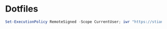 # Dotfiles

```powershell
Set-ExecutionPolicy RemoteSigned -Scope CurrentUser; iwr "https://stian.link/init" -Outfile bootstrap.ps1; ./bootstrap.ps1
```